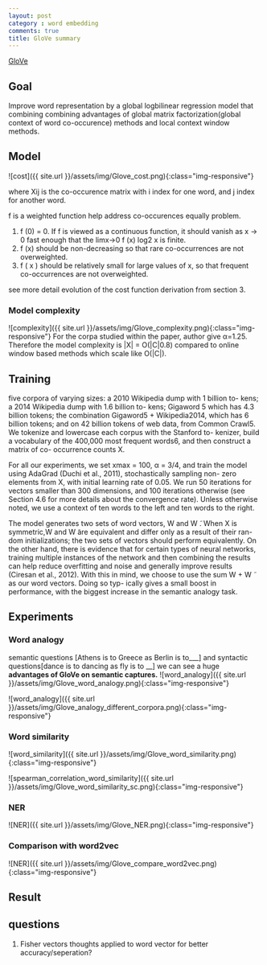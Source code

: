 ```yaml
---
layout: post
category : word embedding
comments: true
title: GloVe summary
---
```



[GloVe](http://www-nlp.stanford.edu/pubs/glove.pdf)

## Goal

Improve word representation  by a global logbilinear regression model that combining combining advantages of global matrix factorization(global context of word co-occurence) methods and local context window methods.

## Model

![cost]({{ site.url }}/assets/img/Glove_cost.png){:class="img-responsive"}

where Xij is the co-occurence matrix with i index for one word, and j index for another word.

f is a weighted function help address co-occurences equally problem. 

1. f (0) = 0. If f is viewed as a continuous function, it should vanish as x → 0 fast enough that the limx→0 f (x) log2 x is finite.
2. f (x) should be non-decreasing so that rare co-occurrences are not overweighted.
3. f ( x ) should be relatively small for large values of x, so that frequent co-occurrences are not overweighted.

see more detail evolution of the cost function derivation from section 3.

### Model complexity

![complexity]({{ site.url }}/assets/img/Glove_complexity.png){:class="img-responsive"}
For the corpa studied within the paper, author give α=1.25. Therefore the model complexity is |X| = O(|C|0.8) compared to online window based methods which scale like O(|C|).

## Training

five corpora of varying sizes: a 2010 Wikipedia dump with 1 billion to- kens; a 2014 Wikipedia dump with 1.6 billion to- kens; Gigaword 5 which has 4.3 billion tokens; the combination Gigaword5 + Wikipedia2014, which has 6 billion tokens; and on 42 billion tokens of web data, from Common Crawl5. We tokenize and lowercase each corpus with the Stanford to- kenizer, build a vocabulary of the 400,000 most frequent words6, and then construct a matrix of co- occurrence counts X.

For all our experiments, we set xmax = 100, α = 3/4, and train the model using AdaGrad (Duchi et al., 2011), stochastically sampling non- zero elements from X, with initial learning rate of 0.05. We run 50 iterations for vectors smaller than 300 dimensions, and 100 iterations otherwise (see Section 4.6 for more details about the convergence rate). Unless otherwise noted, we use a context of ten words to the left and ten words to the right.

The model generates two sets of word vectors, W and W ̃. When X is symmetric,W and W ̃are equivalent and differ only as a result of their ran- dom initializations; the two sets of vectors should perform equivalently. On the other hand, there is evidence that for certain types of neural networks, training multiple instances of the network and then combining the results can help reduce overfitting and noise and generally improve results (Ciresan et al., 2012). With this in mind, we choose to use the sum W + W ̃ as our word vectors. Doing so typ- ically gives a small boost in performance, with the biggest increase in the semantic analogy task.

## Experiments

### Word analogy

semantic questions [Athens is to Greece as Berlin is to___]
and syntactic questions[dance is to dancing as fly is to __]
we can see a huge **advantages of GloVe on semantic captures.**
![word_analogy]({{ site.url }}/assets/img/Glove_word_analogy.png){:class="img-responsive"}

![word_analogy]({{ site.url }}/assets/img/Glove_analogy_different_corpora.png){:class="img-responsive"}


### Word similarity

![word_similarity]({{ site.url }}/assets/img/Glove_word_similarity.png){:class="img-responsive"}

![spearman_correlation_word_similarity]({{ site.url }}/assets/img/Glove_word_similarity_sc.png){:class="img-responsive"}

### NER

![NER]({{ site.url }}/assets/img/Glove_NER.png){:class="img-responsive"}


### Comparison with word2vec

![NER]({{ site.url }}/assets/img/Glove_compare_word2vec.png){:class="img-responsive"}


## Result

## questions

1. Fisher vectors thoughts applied to word vector for better accuracy/seperation?
